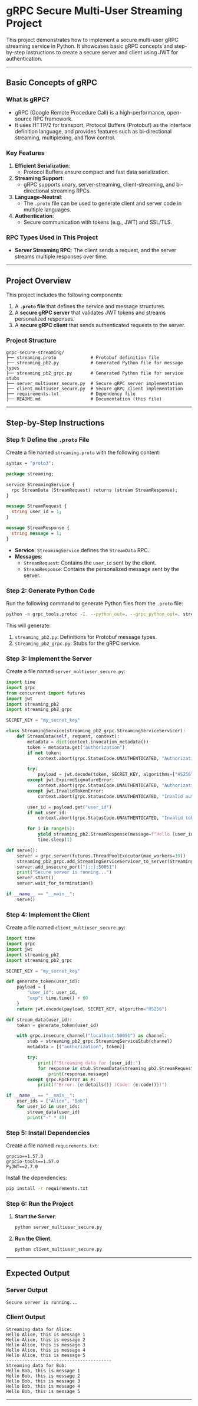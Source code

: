 # gRPC Secure Multi-User Streaming Project

This project demonstrates how to implement a secure multi-user gRPC streaming service in Python. It showcases basic gRPC concepts and step-by-step instructions to create a secure server and client using JWT for authentication.

---

## **Basic Concepts of gRPC**

### What is gRPC?
- gRPC (Google Remote Procedure Call) is a high-performance, open-source RPC framework.
- It uses HTTP/2 for transport, Protocol Buffers (Protobuf) as the interface definition language, and provides features such as bi-directional streaming, multiplexing, and flow control.

### Key Features
1. **Efficient Serialization**:
   - Protocol Buffers ensure compact and fast data serialization.
2. **Streaming Support**:
   - gRPC supports unary, server-streaming, client-streaming, and bi-directional streaming RPCs.
3. **Language-Neutral**:
   - The `.proto` file can be used to generate client and server code in multiple languages.
4. **Authentication**:
   - Secure communication with tokens (e.g., JWT) and SSL/TLS.

### RPC Types Used in This Project
- **Server Streaming RPC**: The client sends a request, and the server streams multiple responses over time.

---

## **Project Overview**

This project includes the following components:
1. A **`.proto` file** that defines the service and message structures.
2. A **secure gRPC server** that validates JWT tokens and streams personalized responses.
3. A **secure gRPC client** that sends authenticated requests to the server.

### Project Structure
```plaintext
grpc-secure-streaming/
├── streaming.proto             # Protobuf definition file
├── streaming_pb2.py            # Generated Python file for message types
├── streaming_pb2_grpc.py       # Generated Python file for service stubs
├── server_multiuser_secure.py  # Secure gRPC server implementation
├── client_multiuser_secure.py  # Secure gRPC client implementation
├── requirements.txt            # Dependency file
├── README.md                   # Documentation (this file)
```

---

## **Step-by-Step Instructions**

### Step 1: Define the `.proto` File
Create a file named `streaming.proto` with the following content:
```proto
syntax = "proto3";

package streaming;

service StreamingService {
  rpc StreamData (StreamRequest) returns (stream StreamResponse);
}

message StreamRequest {
  string user_id = 1;
}

message StreamResponse {
  string message = 1;
}
```

- **Service**: `StreamingService` defines the `StreamData` RPC.
- **Messages**:
  - `StreamRequest`: Contains the `user_id` sent by the client.
  - `StreamResponse`: Contains the personalized message sent by the server.

### Step 2: Generate Python Code
Run the following command to generate Python files from the `.proto` file:
```bash
python -m grpc_tools.protoc -I. --python_out=. --grpc_python_out=. streaming.proto
```
This will generate:
1. `streaming_pb2.py`: Definitions for Protobuf message types.
2. `streaming_pb2_grpc.py`: Stubs for the gRPC service.

### Step 3: Implement the Server
Create a file named `server_multiuser_secure.py`:
```python
import time
import grpc
from concurrent import futures
import jwt
import streaming_pb2
import streaming_pb2_grpc

SECRET_KEY = "my_secret_key"

class StreamingService(streaming_pb2_grpc.StreamingServiceServicer):
    def StreamData(self, request, context):
        metadata = dict(context.invocation_metadata())
        token = metadata.get("authorization")
        if not token:
            context.abort(grpc.StatusCode.UNAUTHENTICATED, "Authorization token is missing")

        try:
            payload = jwt.decode(token, SECRET_KEY, algorithms=["HS256"])
        except jwt.ExpiredSignatureError:
            context.abort(grpc.StatusCode.UNAUTHENTICATED, "Authorization token has expired")
        except jwt.InvalidTokenError:
            context.abort(grpc.StatusCode.UNAUTHENTICATED, "Invalid authorization token")

        user_id = payload.get("user_id")
        if not user_id:
            context.abort(grpc.StatusCode.UNAUTHENTICATED, "Invalid token payload")

        for i in range(5):
            yield streaming_pb2.StreamResponse(message=f"Hello {user_id}, this is message {i + 1}")
            time.sleep(1)

def serve():
    server = grpc.server(futures.ThreadPoolExecutor(max_workers=10))
    streaming_pb2_grpc.add_StreamingServiceServicer_to_server(StreamingService(), server)
    server.add_insecure_port("[::]:50051")
    print("Secure server is running...")
    server.start()
    server.wait_for_termination()

if __name__ == "__main__":
    serve()
```

### Step 4: Implement the Client
Create a file named `client_multiuser_secure.py`:
```python
import time
import grpc
import jwt
import streaming_pb2
import streaming_pb2_grpc

SECRET_KEY = "my_secret_key"

def generate_token(user_id):
    payload = {
        "user_id": user_id,
        "exp": time.time() + 60
    }
    return jwt.encode(payload, SECRET_KEY, algorithm="HS256")

def stream_data(user_id):
    token = generate_token(user_id)

    with grpc.insecure_channel("localhost:50051") as channel:
        stub = streaming_pb2_grpc.StreamingServiceStub(channel)
        metadata = [("authorization", token)]

        try:
            print(f"Streaming data for {user_id}:")
            for response in stub.StreamData(streaming_pb2.StreamRequest(user_id=user_id), metadata=metadata):
                print(response.message)
        except grpc.RpcError as e:
            print(f"Error: {e.details()} (Code: {e.code()})")

if __name__ == "__main__":
    user_ids = ["Alice", "Bob"]
    for user_id in user_ids:
        stream_data(user_id)
        print("-" * 40)
```

### Step 5: Install Dependencies
Create a file named `requirements.txt`:
```plaintext
grpcio==1.57.0
grpcio-tools==1.57.0
PyJWT==2.7.0
```
Install the dependencies:
```bash
pip install -r requirements.txt
```

### Step 6: Run the Project
1. **Start the Server**:
   ```bash
   python server_multiuser_secure.py
   ```

2. **Run the Client**:
   ```bash
   python client_multiuser_secure.py
   ```

---

## **Expected Output**

### Server Output
```plaintext
Secure server is running...
```

### Client Output
```plaintext
Streaming data for Alice:
Hello Alice, this is message 1
Hello Alice, this is message 2
Hello Alice, this is message 3
Hello Alice, this is message 4
Hello Alice, this is message 5
----------------------------------------
Streaming data for Bob:
Hello Bob, this is message 1
Hello Bob, this is message 2
Hello Bob, this is message 3
Hello Bob, this is message 4
Hello Bob, this is message 5
```

---
